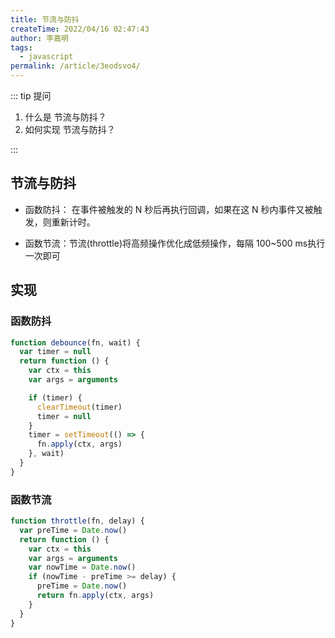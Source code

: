 ```yaml
---
title: 节流与防抖
createTime: 2022/04/16 02:47:43
author: 李嘉明
tags:
  - javascript
permalink: /article/3eodsvo4/
---
```


::: tip 提问

1. 什么是 节流与防抖？
2. 如何实现 节流与防抖？

:::

## 节流与防抖

- 函数防抖： 在事件被触发的 N 秒后再执行回调，如果在这 N 秒内事件又被触发，则重新计时。

- 函数节流：节流(throttle)将高频操作优化成低频操作，每隔 100~500 ms执行一次即可

## 实现

### 函数防抖

```js
function debounce(fn, wait) {
  var timer = null
  return function () {
    var ctx = this
    var args = arguments

    if (timer) {
      clearTimeout(timer)
      timer = null
    }
    timer = setTimeout(() => {
      fn.apply(ctx, args)
    }, wait)
  }
}
```

### 函数节流

```js
function throttle(fn, delay) {
  var preTime = Date.now()
  return function () {
    var ctx = this
    var args = arguments
    var nowTime = Date.now()
    if (nowTime - preTime >= delay) {
      preTime = Date.now()
      return fn.apply(ctx, args)
    }
  }
}
```
